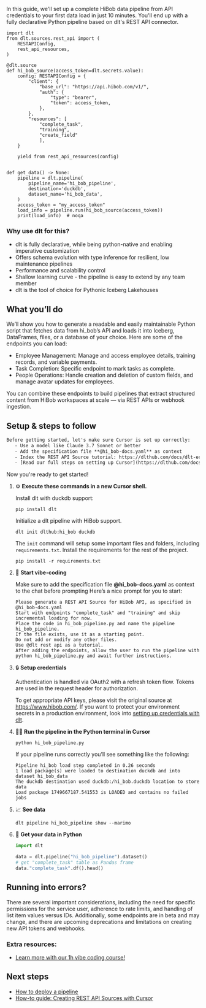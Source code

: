 In this guide, we'll set up a complete HiBob data pipeline from API credentials to your first data load in just 10 minutes. You'll end up with a fully declarative Python pipeline based on dlt's REST API connector.

```python-outcome
import dlt
from dlt.sources.rest_api import (
    RESTAPIConfig,
    rest_api_resources,
)

@dlt.source
def hi_bob_source(access_token=dlt.secrets.value):
    config: RESTAPIConfig = {
        "client": {
            "base_url": "https://api.hibob.com/v1/",
            "auth": {
                "type": "bearer",
                "token": access_token,
            },
        },
        "resources": [
            "complete_task",
            "training",
            "create_field"
            ],
    }

    yield from rest_api_resources(config)


def get_data() -> None:
    pipeline = dlt.pipeline(
        pipeline_name='hi_bob_pipeline',
        destination='duckdb',
        dataset_name='hi_bob_data', 
    )
    access_token = "my_access_token"
    load_info = pipeline.run(hi_bob_source(access_token))
    print(load_info)  # noqa
```

### Why use dlt for this?

- dlt is fully declarative, while being python-native and enabling imperative customization
- Offers schema evolution with type inference for resilient, low maintenance pipelines
- Performance and scalability control
- Shallow learning curve - the pipeline is easy to extend by any team member
- dlt is the tool of choice for Pythonic Iceberg Lakehouses

## What you’ll do

We’ll show you how to generate a readable and easily maintainable Python script that fetches data from hi_bob’s API and loads it into Iceberg, DataFrames, files, or a database of your choice. Here are some of the endpoints you can load:

- Employee Management: Manage and access employee details, training records, and variable payments.
- Task Completion: Specific endpoint to mark tasks as complete.
- People Operations: Handle creation and deletion of custom fields, and manage avatar updates for employees.

You can combine these endpoints to build pipelines that extract structured content from HiBob workspaces at scale — via REST APIs or webhook ingestion.

## Setup & steps to follow

```default
Before getting started, let's make sure Cursor is set up correctly:
   - Use a model like Claude 3.7 Sonnet or better
   - Add the specification file **@hi_bob-docs.yaml** as context
   - Index the REST API Source tutorial: https://dlthub.com/docs/dlt-ecosystem/verified-sources/rest_api/ and add it to context as **@dlt rest api**
   - [Read our full steps on setting up Cursor](https://dlthub.com/docs/dlt-ecosystem/llm-tooling/cursor-restapi#23-configuring-cursor-with-documentation)
```

Now you're ready to get started! 

1. ⚙️ **Execute these commands in a new Cursor shell.**
    
    Install dlt with duckdb support:
    ```shell
    pip install dlt
    ```

    Initialize a dlt pipeline with HiBob support.
    ```shell
    dlt init dlthub:hi_bob duckdb
    ```

    The `init` command will setup some important files and folders, including `requirements.txt`. Install the requirements for the rest of the project.
    ```shell
    pip install -r requirements.txt
    ```
    
2. 🤠 **Start vibe-coding**
    
    Make sure to add the specification file **@hi_bob-docs.yaml** as context to the chat before prompting
    Here’s a nice prompt for you to start: 
    
    ```prompt
    Please generate a REST API Source for HiBob API, as specified in @hi_bob-docs.yaml 
    Start with endpoints "complete_task" and "training" and skip incremental loading for now. 
    Place the code in hi_bob_pipeline.py and name the pipeline hi_bob_pipeline. 
    If the file exists, use it as a starting point. 
    Do not add or modify any other files. 
    Use @dlt rest api as a tutorial. 
    After adding the endpoints, allow the user to run the pipeline with python hi_bob_pipeline.py and await further instructions.
    ```

    
3. 🔒 **Setup credentials** 
    
    Authentication is handled via OAuth2 with a refresh token flow. Tokens are used in the request header for authorization.
    
    To get appropriate API keys, please visit the original source at https://www.hibob.com/.
    If you want to protect your environment secrets in a production environment, look into [setting up credentials with dlt](https://dlthub.com/docs/walkthroughs/add_credentials).
    
4. 🏃‍♀️ **Run the pipeline in the Python terminal in Cursor**
    
    ```shell
    python hi_bob_pipeline.py
    ```
    
    If your pipeline runs correctly you’ll see something like the following:
    
    ```shell
    Pipeline hi_bob load step completed in 0.26 seconds
    1 load package(s) were loaded to destination duckdb and into dataset hi_bob_data
    The duckdb destination used duckdb:/hi_bob.duckdb location to store data
    Load package 1749667187.541553 is LOADED and contains no failed jobs
    ```
    
5. 📈 **See data**
    
    ```shell
    dlt pipeline hi_bob_pipeline show --marimo
    ```
    
6. 🐍 **Get your data in Python**
    
    ```python
    import dlt

   data = dlt.pipeline("hi_bob_pipeline").dataset()
   # get "complete_task" table as Pandas frame
   data."complete_task".df().head()
    ```

## Running into errors?

There are several important considerations, including the need for specific permissions for the service user, adherence to rate limits, and handling of list item values versus IDs. Additionally, some endpoints are in beta and may change, and there are upcoming deprecations and limitations on creating new API tokens and webhooks.

### Extra resources:

- [Learn more with our 1h vibe coding course!](https://www.youtube.com/watch?v=GGid70rnJuM)

## Next steps

- [How to deploy a pipeline](https://dlthub.com/docs/walkthroughs/deploy-a-pipeline)
- [How-to guide: Creating REST API Sources with Cursor](https://dlthub.com/docs/dlt-ecosystem/llm-tooling/cursor-restapi)
